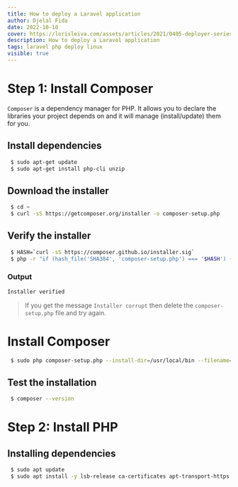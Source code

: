 ```yaml
---
title: How to deploy a Laravel application
author: Djelal Fida
date: 2022-10-10
cover: https://lorisleiva.com/assets/articles/2021/0405-deployer-series/cover.jpg
description: How to deploy a Laravel application
tags: laravel php deploy linux
visible: true
---
```


# Step 1: Install Composer

`Composer` is a dependency manager for PHP. It allows you to declare the libraries your project depends on and it will manage (install/update) them for you.

## Install dependencies

```bash
 $ sudo apt-get update
 $ sudo apt-get install php-cli unzip
```

## Download the installer

```bash
 $ cd ~
 $ curl -sS https://getcomposer.org/installer -o composer-setup.php
```

## Verify the installer

```bash
 $ HASH=`curl -sS https://composer.github.io/installer.sig`
 $ php -r "if (hash_file('SHA384', 'composer-setup.php') === '$HASH') { echo 'Installer verified'; } else { echo 'Installer corrupt'; unlink('composer-setup.php'); } echo PHP_EOL;"
```

### Output

```bash
Installer verified
```

> If you get the message `Installer corrupt` then delete the `composer-setup.php` file and try again.

# Install Composer

```bash
 $ sudo php composer-setup.php --install-dir=/usr/local/bin --filename=composer
```

## Test the installation

```bash
 $ composer --version
```

# Step 2: Install PHP

## Installing dependencies

```bash
 $ sudo apt update
 $ sudo apt install -y lsb-release ca-certificates apt-transport-https software-properties-common gnupg2
```
